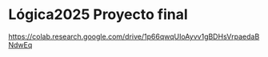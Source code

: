 # Lógica2025 Proyecto final

https://colab.research.google.com/drive/1p66qwqUIoAyvv1gBDHsVrpaedaBNdwEq
